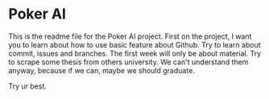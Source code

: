# Poker AI
This is the readme file for the Poker AI project. First on the project, I want you to learn about how to use basic feature about Github. Try to learn about commit, issues and branches. The first week will only be about material. Try to scrape some thesis from others university. We can't understand them anyway, because if we can, maybe we should graduate. 
 
Try ur best.